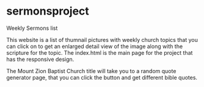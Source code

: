 # sermonsproject

Weekly Sermons list

This website is a list of thumnail pictures with weekly church topics that you can click on to get an enlarged detail view of the image along with the scripture for the topic.  The index.html is the main page for the project that has the responsive design.

The Mount Zion Baptist Church title will take you to a random quote generator page, that you can click the button and get different bible quotes.


